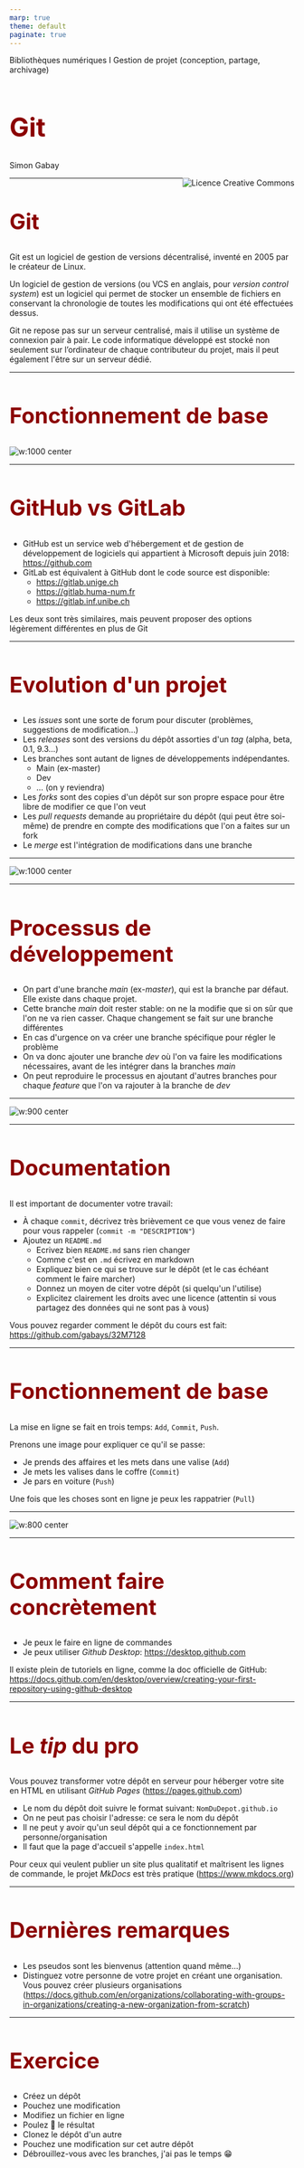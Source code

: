 ```yaml
---
marp: true
theme: default
paginate: true
---
```


<style>
img[alt~="center"] {
  display: block;
  margin: 0 auto;
}
h1 {
  font-size: 46px;
  color: darkred;
}
h2 {
  font-size: 38px;
  color: darkred;
}
</style>

Bibliothèques numériques I
Gestion de projet (conception, partage, archivage)
# Git

Simon Gabay

<a rel="license" href="http://creativecommons.org/licenses/by/4.0/"><img alt="Licence Creative Commons" style="border-width:0;float:right;\" src="https://i.creativecommons.org/l/by/4.0/88x31.png" /></a>

---
## Git

Git est un logiciel de gestion de versions décentralisé, inventé en 2005 par le créateur de Linux.

Un logiciel de gestion de versions (ou VCS en anglais, pour _version control system_) est un logiciel qui permet de stocker un ensemble de fichiers en conservant la chronologie de toutes les modifications qui ont été effectuées dessus.

Git ne repose pas sur un serveur centralisé, mais il utilise un système de connexion pair à pair. Le code informatique développé est stocké non seulement sur l’ordinateur de chaque contributeur du projet, mais il peut également l'être sur un serveur dédié.

---
## Fonctionnement de base

![w:1000 center](images/basics.png)

---
## GitHub vs GitLab

- GitHub est un service web d'hébergement et de gestion de développement de logiciels qui appartient à Microsoft depuis juin 2018: https://github.com
- GitLab est équivalent à GitHub dont le code source est disponible:
  - https://gitlab.unige.ch
  - https://gitlab.huma-num.fr
  - https://gitlab.inf.unibe.ch

Les deux sont très similaires, mais peuvent proposer des options légèrement différentes en plus de Git

---
## Evolution d'un projet

- Les _issues_ sont une sorte de forum pour discuter (problèmes, suggestions de modification…)
- Les _releases_ sont des versions du dépôt assorties d'un _tag_ (alpha, beta, 0.1, 9.3…)
- Les branches sont autant de lignes de développements indépendantes.
  - Main (ex-master)
  - Dev
  - … (on y reviendra)
- Les _forks_ sont des copies d'un dépôt sur son propre espace pour être libre de modifier ce que l'on veut
- Les _pull requests_ demande au propriétaire du dépôt (qui peut être soi-même) de prendre en compte des modifications que l'on a faites sur un fork
- Le _merge_ est l'intégration de modifications dans une branche
 
---
![w:1000 center](images/process.png)

---
## Processus de développement
- On part d'une branche _main_ (ex-_master_), qui est la branche par défaut. Elle existe dans chaque projet.
- Cette branche _main_ doit rester stable: on ne la modifie que si on sûr que l'on ne va rien casser. Chaque changement se fait sur une branche différentes
- En cas d'urgence on va créer une branche spécifique pour régler le problème
- On va donc ajouter une branche _dev_ où l'on va faire les modifications nécessaires, avant de les intégrer dans la branches _main_
- On peut reproduire le processus en ajoutant d'autres branches pour chaque _feature_ que l'on va rajouter à la branche de _dev_

---
![w:900 center](images/dev.png)

---
## Documentation

Il est important de documenter votre travail:
- À chaque `commit`, décrivez très brièvement ce que vous venez de faire pour vous rappeler (`commit -m "DESCRIPTION"`)
- Ajoutez un `README.md` 
  - Ecrivez bien `README.md` sans rien changer
  - Comme c'est en `.md` écrivez en markdown
  - Expliquez bien ce qui se trouve sur le dépôt (et le cas échéant comment le faire marcher)
  - Donnez un moyen de citer votre dépôt (si quelqu'un l'utilise)
  - Explicitez clairement les droits avec une licence (attentin si vous partagez des données qui ne sont pas à vous)

Vous pouvez regarder comment le dépôt du cours est fait: https://github.com/gabays/32M7128

---
## Fonctionnement de base

La mise en ligne se fait en trois temps: `Add`, `Commit`, `Push`.

Prenons une image pour expliquer ce qu'il se passe:

- Je prends des affaires et les mets dans une valise (`Add`)
- Je mets les valises dans le coffre (`Commit`)
- Je pars en voiture (`Push`)

Une fois que les choses sont en ligne je peux les rappatrier (`Pull`)

---

![w:800 center](images/commands.png)

---
## Comment faire concrètement

- Je peux le faire en ligne de commandes
- Je peux utiliser _Github Desktop_: https://desktop.github.com

Il existe plein de tutoriels en ligne, comme la doc officielle de GitHub: https://docs.github.com/en/desktop/overview/creating-your-first-repository-using-github-desktop

---
## Le _tip_ du pro

Vous pouvez transformer votre dépôt en serveur pour héberger votre site en HTML en utilisant _GitHub Pages_ (https://pages.github.com)
- Le nom du dépôt doit suivre le format suivant: `NomDuDepot.github.io`
- On ne peut pas choisir l'adresse: ce sera le nom du dépôt
- Il ne peut y avoir qu'un seul dépôt qui a ce fonctionnement par personne/organisation
- Il faut que la page d'accueil s'appelle `index.html`

Pour ceux qui veulent publier un site plus qualitatif et maîtrisent les lignes de commande, le projet _MkDocs_ est très pratique (https://www.mkdocs.org)

---
## Dernières remarques

- Les pseudos sont les bienvenus (attention quand même…)
- Distinguez votre personne de votre projet en créant une organisation. Vous pouvez créer plusieurs organisations (https://docs.github.com/en/organizations/collaborating-with-groups-in-organizations/creating-a-new-organization-from-scratch)

---
## Exercice

- Créez un dépôt
- Pouchez une modification
- Modifiez un fichier en ligne
- Poulez 🐔 le résultat
- Clonez le dépôt d'un autre
- Pouchez une modification sur cet autre dépôt
- Débrouillez-vous avec les branches, j'ai pas le temps 😁